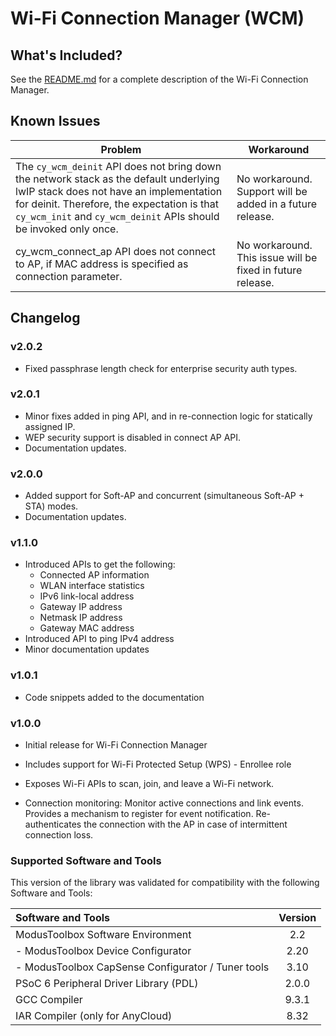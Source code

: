 # Wi-Fi Connection Manager (WCM)

## What's Included?
See the [README.md](./README.md) for a complete description of the Wi-Fi Connection Manager.

## Known Issues
| Problem | Workaround |
| ------- | ---------- |
| The `cy_wcm_deinit` API does not bring down the network stack as the default underlying lwIP stack does not have an implementation for deinit. Therefore, the expectation is that `cy_wcm_init` and `cy_wcm_deinit` APIs should be invoked only once. | No workaround. Support will be added in a future release. |
| cy_wcm_connect_ap API does not connect to AP, if MAC address is specified as connection parameter.| No workaround. This issue will be fixed in future release. |

## Changelog
### v2.0.2
* Fixed passphrase length check for enterprise security auth types.

### v2.0.1
* Minor fixes added in ping API, and in re-connection logic for statically assigned IP.
* WEP security support is disabled in connect AP API.
* Documentation updates.

### v2.0.0
* Added support for Soft-AP and concurrent (simultaneous Soft-AP + STA) modes.
* Documentation updates.

### v1.1.0
* Introduced APIs to get the following:
  - Connected AP information
  - WLAN interface statistics
  - IPv6 link-local address
  - Gateway IP address
  - Netmask IP address
  - Gateway MAC address
* Introduced API to ping IPv4 address
* Minor documentation updates

### v1.0.1
* Code snippets added to the documentation

### v1.0.0
* Initial release for Wi-Fi Connection Manager

* Includes support for Wi-Fi Protected Setup (WPS) - Enrollee role

* Exposes Wi-Fi APIs to scan, join, and leave a Wi-Fi network.

* Connection monitoring: Monitor active connections and link events. Provides a mechanism to register for event notification. Re-authenticates the connection with the AP in case of intermittent connection loss.

### Supported Software and Tools
This version of the library was validated for compatibility with the following Software and Tools:

| Software and Tools                                      | Version |
| :---                                                    | :----:  |
| ModusToolbox Software Environment                       | 2.2     |
| - ModusToolbox Device Configurator                      | 2.20    |
| - ModusToolbox CapSense Configurator / Tuner tools      | 3.10    |
| PSoC 6 Peripheral Driver Library (PDL)                  | 2.0.0   |
| GCC Compiler                                            | 9.3.1   |
| IAR Compiler (only for AnyCloud)                        | 8.32    |
